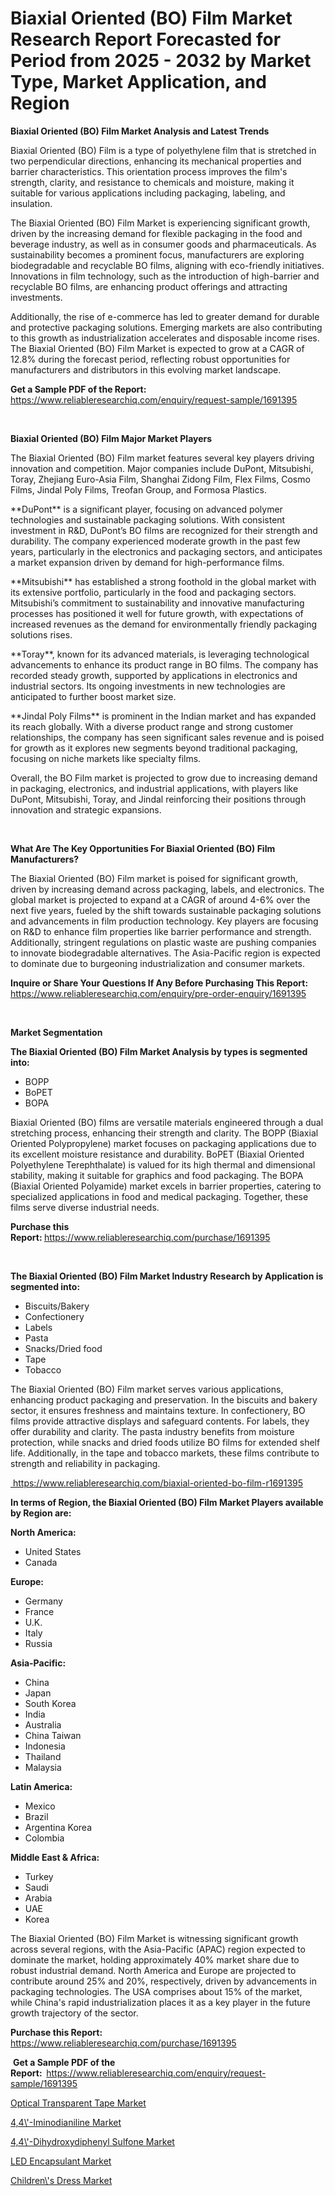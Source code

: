 <p><h1>Biaxial Oriented (BO) Film Market Research Report Forecasted for Period from 2025 -  2032 by Market Type, Market Application, and Region</h1></p><p><strong>Biaxial Oriented (BO) Film Market Analysis and Latest Trends</strong></p>
<p><p>Biaxial Oriented (BO) Film is a type of polyethylene film that is stretched in two perpendicular directions, enhancing its mechanical properties and barrier characteristics. This orientation process improves the film's strength, clarity, and resistance to chemicals and moisture, making it suitable for various applications including packaging, labeling, and insulation.</p><p>The Biaxial Oriented (BO) Film Market is experiencing significant growth, driven by the increasing demand for flexible packaging in the food and beverage industry, as well as in consumer goods and pharmaceuticals. As sustainability becomes a prominent focus, manufacturers are exploring biodegradable and recyclable BO films, aligning with eco-friendly initiatives. Innovations in film technology, such as the introduction of high-barrier and recyclable BO films, are enhancing product offerings and attracting investments.</p><p>Additionally, the rise of e-commerce has led to greater demand for durable and protective packaging solutions. Emerging markets are also contributing to this growth as industrialization accelerates and disposable income rises. The Biaxial Oriented (BO) Film Market is expected to grow at a CAGR of 12.8% during the forecast period, reflecting robust opportunities for manufacturers and distributors in this evolving market landscape.</p></p>
<p><strong>Get a Sample PDF of the Report:&nbsp;</strong> <a href="https://www.reliableresearchiq.com/enquiry/request-sample/1691395?utm_campaign=123&utm_medium=2&utm_source=Github&utm_content=ia&utm_term=27032025&utm_id=biaxial-oriented-bo-film">https://www.reliableresearchiq.com/enquiry/request-sample/1691395</a></p>
<p>&nbsp;</p>
<p><strong>Biaxial Oriented (BO) Film Major Market Players</strong></p>
<p><p>The Biaxial Oriented (BO) Film market features several key players driving innovation and competition. Major companies include DuPont, Mitsubishi, Toray, Zhejiang Euro-Asia Film, Shanghai Zidong Film, Flex Films, Cosmo Films, Jindal Poly Films, Treofan Group, and Formosa Plastics.</p><p>**DuPont** is a significant player, focusing on advanced polymer technologies and sustainable packaging solutions. With consistent investment in R&D, DuPont’s BO films are recognized for their strength and durability. The company experienced moderate growth in the past few years, particularly in the electronics and packaging sectors, and anticipates a market expansion driven by demand for high-performance films.</p><p>**Mitsubishi** has established a strong foothold in the global market with its extensive portfolio, particularly in the food and packaging sectors. Mitsubishi’s commitment to sustainability and innovative manufacturing processes has positioned it well for future growth, with expectations of increased revenues as the demand for environmentally friendly packaging solutions rises.</p><p>**Toray**, known for its advanced materials, is leveraging technological advancements to enhance its product range in BO films. The company has recorded steady growth, supported by applications in electronics and industrial sectors. Its ongoing investments in new technologies are anticipated to further boost market size.</p><p>**Jindal Poly Films** is prominent in the Indian market and has expanded its reach globally. With a diverse product range and strong customer relationships, the company has seen significant sales revenue and is poised for growth as it explores new segments beyond traditional packaging, focusing on niche markets like specialty films.</p><p>Overall, the BO Film market is projected to grow due to increasing demand in packaging, electronics, and industrial applications, with players like DuPont, Mitsubishi, Toray, and Jindal reinforcing their positions through innovation and strategic expansions.</p></p>
<p>&nbsp;</p>
<p><strong>What Are The Key Opportunities For Biaxial Oriented (BO) Film Manufacturers?</strong></p>
<p><p>The Biaxial Oriented (BO) Film market is poised for significant growth, driven by increasing demand across packaging, labels, and electronics. The global market is projected to expand at a CAGR of around 4-6% over the next five years, fueled by the shift towards sustainable packaging solutions and advancements in film production technology. Key players are focusing on R&D to enhance film properties like barrier performance and strength. Additionally, stringent regulations on plastic waste are pushing companies to innovate biodegradable alternatives. The Asia-Pacific region is expected to dominate due to burgeoning industrialization and consumer markets.</p></p>
<p><strong>Inquire or Share Your Questions If Any Before Purchasing This Report:</strong> <a href="https://www.reliableresearchiq.com/enquiry/pre-order-enquiry/1691395?utm_campaign=123&utm_medium=2&utm_source=Github&utm_content=ia&utm_term=27032025&utm_id=biaxial-oriented-bo-film">https://www.reliableresearchiq.com/enquiry/pre-order-enquiry/1691395</a></p>
<p>&nbsp;</p>
<p><strong>Market Segmentation</strong></p>
<p><strong>The Biaxial Oriented (BO) Film Market Analysis by types is segmented into:</strong></p>
<p><ul><li>BOPP</li><li>BoPET</li><li>BOPA</li></ul></p>
<p><p>Biaxial Oriented (BO) films are versatile materials engineered through a dual stretching process, enhancing their strength and clarity. The BOPP (Biaxial Oriented Polypropylene) market focuses on packaging applications due to its excellent moisture resistance and durability. BoPET (Biaxial Oriented Polyethylene Terephthalate) is valued for its high thermal and dimensional stability, making it suitable for graphics and food packaging. The BOPA (Biaxial Oriented Polyamide) market excels in barrier properties, catering to specialized applications in food and medical packaging. Together, these films serve diverse industrial needs.</p></p>
<p><strong>Purchase this Report:&nbsp;</strong><a href="https://www.reliableresearchiq.com/purchase/1691395?utm_campaign=123&utm_medium=2&utm_source=Github&utm_content=ia&utm_term=27032025&utm_id=biaxial-oriented-bo-film">https://www.reliableresearchiq.com/purchase/1691395</a></p>
<p>&nbsp;</p>
<p><strong>The Biaxial Oriented (BO) Film Market Industry Research by Application is segmented into:</strong></p>
<p><ul><li>Biscuits/Bakery</li><li>Confectionery</li><li>Labels</li><li>Pasta</li><li>Snacks/Dried food</li><li>Tape</li><li>Tobacco</li></ul></p>
<p><p>The Biaxial Oriented (BO) Film market serves various applications, enhancing product packaging and preservation. In the biscuits and bakery sector, it ensures freshness and maintains texture. In confectionery, BO films provide attractive displays and safeguard contents. For labels, they offer durability and clarity. The pasta industry benefits from moisture protection, while snacks and dried foods utilize BO films for extended shelf life. Additionally, in the tape and tobacco markets, these films contribute to strength and reliability in packaging.</p></p>
<p><a href="https://www.reliableresearchiq.com/biaxial-oriented-bo-film-r1691395?utm_campaign=123&utm_medium=2&utm_source=Github&utm_content=ia&utm_term=27032025&utm_id=biaxial-oriented-bo-film">&nbsp;https://www.reliableresearchiq.com/biaxial-oriented-bo-film-r1691395</a></p>
<p><strong>In terms of Region, the Biaxial Oriented (BO) Film Market Players available by Region are:</strong></p>
<p>
    <p> <strong> North America: </strong>
        <ul>
            <li>United States</li>
            <li>Canada</li>
        </ul>
        </p> 
    <p> <strong> Europe: </strong>
        <ul>
            <li>Germany</li>
            <li>France</li>
            <li>U.K.</li>
            <li>Italy</li>
            <li>Russia</li>
        </ul>
        </p> 
    <p> <strong> Asia-Pacific: </strong>
        <ul>
            <li>China</li>
            <li>Japan</li>
            <li>South Korea</li>
            <li>India</li>
            <li>Australia</li>
            <li>China Taiwan</li>
            <li>Indonesia</li>
            <li>Thailand</li>
            <li>Malaysia</li>
        </ul>
        </p> 
    <p> <strong> Latin America: </strong>
        <ul>
            <li>Mexico</li>
            <li>Brazil</li>
            <li>Argentina Korea</li>
            <li>Colombia</li>
        </ul>
        </p> 
    <p> <strong> Middle East & Africa: </strong>
        <ul>
            <li>Turkey</li>
            <li>Saudi</li>
            <li>Arabia</li>
            <li>UAE</li>
            <li>Korea</li>
        </ul>
    </p>
    </p>
<p><p>The Biaxial Oriented (BO) Film Market is witnessing significant growth across several regions, with the Asia-Pacific (APAC) region expected to dominate the market, holding approximately 40% market share due to robust industrial demand. North America and Europe are projected to contribute around 25% and 20%, respectively, driven by advancements in packaging technologies. The USA comprises about 15% of the market, while China's rapid industrialization places it as a key player in the future growth trajectory of the sector.</p></p>
<p><strong>Purchase this Report: </strong><a href="https://www.reliableresearchiq.com/purchase/1691395?utm_campaign=123&utm_medium=2&utm_source=Github&utm_content=ia&utm_term=27032025&utm_id=biaxial-oriented-bo-film">https://www.reliableresearchiq.com/purchase/1691395</a></p>
<p>&nbsp;<strong>Get a Sample PDF of the Report:&nbsp;&nbsp;</strong><a href="https://www.reliableresearchiq.com/enquiry/request-sample/1691395?utm_campaign=123&utm_medium=2&utm_source=Github&utm_content=ia&utm_term=27032025&utm_id=biaxial-oriented-bo-film">https://www.reliableresearchiq.com/enquiry/request-sample/1691395</a></p>
<p><strong></strong></p>
<p><p><a href="https://github.com/airitaursela/Market-Research-Report-List-1/blob/main/optical-transparent-tape-market.md?utm_campaign=123&utm_medium=2&utm_source=Github&utm_content=ia&utm_term=27032025&utm_id=biaxial-oriented-bo-film">Optical Transparent Tape Market</a></p><p><a href="https://github.com/ardgenoud/Market-Research-Report-List-1/blob/main/44-iminodianiline-market.md?utm_campaign=123&utm_medium=2&utm_source=Github&utm_content=ia&utm_term=27032025&utm_id=biaxial-oriented-bo-film">4,4\'-Iminodianiline Market</a></p><p><a href="https://github.com/gauldvikerm6/Market-Research-Report-List-1/blob/main/44-dihydroxydiphenyl-sulfone-market.md?utm_campaign=123&utm_medium=2&utm_source=Github&utm_content=ia&utm_term=27032025&utm_id=biaxial-oriented-bo-film">4,4\'-Dihydroxydiphenyl Sulfone Market</a></p><p><a href="https://github.com/cingozascard/Market-Research-Report-List-1/blob/main/led-encapsulant-market.md?utm_campaign=123&utm_medium=2&utm_source=Github&utm_content=ia&utm_term=27032025&utm_id=biaxial-oriented-bo-film">LED Encapsulant Market</a></p><p><a href="https://github.com/benasjuettk3/Market-Research-Report-List-1/blob/main/childrens-dress-market.md?utm_campaign=123&utm_medium=2&utm_source=Github&utm_content=ia&utm_term=27032025&utm_id=biaxial-oriented-bo-film">Children\'s Dress Market</a></p></p>